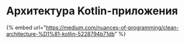 # Архитектура Kotlin-приложения

{% embed url="https://medium.com/nuances-of-programming/clean-architecture-%D1%81-kotlin-5228794b71db" %}



